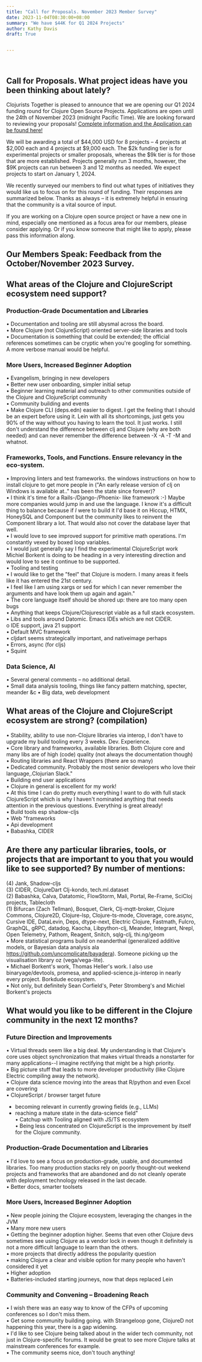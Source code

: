```yaml
---
title: "Call for Proposals. November 2023 Member Survey"
date: 2023-11-04T08:30:00+08:00
summary: "We have $44K for Q1 2024 Projects"
author: Kathy Davis
draft: True


---  
```

<br>

## Call for Proposals. What project ideas have you been thinking about lately?
Clojurists Together is pleased to announce that we are opening our Q1 2024 funding round for Clojure Open Source Projects. Applications are open until the 24th of November 2023 (midnight Pacific Time). We are looking forward to reviewing your proposals! [Complete information and the Application can be found here!](https://clojuriststogether.org/open-source/)

We will be awarding a total of $44,000 USD for 8 projects – 4 projects at $2,000 each and 4 projects at $9,000 each. The $2k funding tier is for experimental projects or smaller proposals, whereas the $9k tier is for those that are more established. Projects generally run 3 months, however, the $9K projects can run between 3 and 12 months as needed. We expect projects to start on January 1, 2024.  

We recently surveyed our members to find out what types of initiatives they would like us to focus on for this round of funding. Their responses are summarized below.  Thanks as always – it is extremely helpful in ensuring that the community is a vital source of input.  

If you are working on a Clojure open source project or have a new one in mind, especially one mentioned as a focus area for our members, please consider applying. Or if you know someone that might like to apply, please pass this information along.  

## Our Members Speak: Feedback from the October/November 2023 Survey.  


## What areas of the Clojure and ClojureScript ecosystem need support?
### Production-Grade Documentation and Libraries
•	Documentation and tooling are still abysmal across the board.  
•	More Clojure (not ClojureScript) oriented server-side libraries and tools  
•	Documentation is something that could be extended; the official references sometimes can be cryptic when you're googling for something. A more verbose manual would be helpful.  

### More Users, Increased Beginner Adoption  
•	Evangelism, bringing in new developers  
•	Better new user onboarding, simpler initial setup  
•	Beginner learning material and outreach to other communities outside of the Clojure and ClojureScript community  
•	Community building and events  
•	Make Clojure CLI (deps.edn) easier to digest. I get the feeling that I should be an expert before using it. Lein with all its shortcomings, just gets you 90% of the way without you having to learn the tool. It just works. I still don't understand the difference between clj and Clojure (why are both needed) and can never remember the difference between -X -A -T -M and whatnot.  

### Frameworks, Tools, and Functions. Ensure relevancy in the eco-system.
•	Improving linters and test frameworks. the windows instructions on how to install clojure to get more people in ("An early release version of clj on Windows is available at.." has been the state since forever)?  
•	I think it's time for a Rails-/Django-/Phoenix- like framework :-) Maybe more companies would jump in and use the language. I know it's a difficult thing to balance because if *I* were to build it I'd base it on Hiccup, HTMX, HoneySQL and Component but the community likes to reinvent the Component library a lot. That would also not cover the database layer that well.  
•	I would love to see improved support for primitive math operations. I'm constantly vexed by boxed loop variables.  
•	I would just generally say I find the experimental ClojureScript work Michiel Borkent is doing to be heading in a very interesting direction and would love to see it continue to be supported.  
•	Tooling and testing  
•	I would like to get the "feel" that Clojure is modern. I many areas it feels like it has entered the 21st century.  
•	I feel like I am using xargs or sed for which I can never remember the arguments and have look them up again and again."  
•	The core language itself should be shored up: there are too many open bugs  
•	Anything that keeps Clojure/Clojurescript viable as a full stack ecosystem.  
•	Libs and tools around Datomic. Emacs IDEs which are not CIDER.  
o	IDE support, java 21 support  
•	Default MVC framework  
•	cljdart seems strategically important, and nativeimage perhaps  
•	Errors, async (for cljs)  
•	Squint   

### Data Science, AI  
•	Several general comments – no additional detail.  
•	Small data analysis tooling, things like fancy pattern matching, specter, meander &c
•	Big data, web development  

## What areas of the Clojure and ClojureScript ecosystem are strong? (compilation)  
•	Stability, ability to use non-Clojure libraries via interop, I don't have to upgrade my build tooling every 3 weeks. Dev. Experience.  
•	Core library and frameworks, available libraries.  Both Clojure core and many libs are of high (code) quality (not always the documentation though)  
•	Routing libraries and React Wrappers (there are so many)  
•	Dedicated community. Probably the most senior developers who love their language,.Clojurian Slack."  
•	Building end user applications  
•	Clojure in general is excellent for my work!  
•	At this time I can do pretty much everything I want to do with full stack ClojureScript which is why I haven't nominated anything that needs attention in the previous questions. Everything is great already!  
•	Build tools esp shadow-cljs  
•	Web "frameworks  
•	Api development  
•	Babashka, CIDER   

## Are there any particular libraries, tools, or projects that are important to you that you would like to see supported? By number of mentions:
(4) Jank, Shadow-cljs  
(3) CIDER, ClojureDart Clj-kondo, tech.ml.dataset  
(2) Babashka, Calva, Datatomic, FlowStorm, Mali, Portal, Re-Frame, SciCloj projects, Tablecloth  
(1) Bifurcan (Zach Tellman), Bosquet, Clerk, Clj-mqtt-broker, Clojure Commons, Clojure2D, Clojure-lsp, Clojure-ts-mode, Cloverage, core.async, Cursive IDE, DataLevin, Deps, dtype-next, Electric Clojure, Fastmath, Fulcro, GraphQL, gRPC, datadog, Kaocha, Libpython-clj, Meander, Integrant, Nrepl, Open Telemetry, Pathom, Reagent, Snitch, sqlg-clj, thi.ng/geom  
•	More statistical programs build on neanderthal (generalized additive models, or Bayesian data analysis ala https://github.com/uncomplicate/bayadera). Someone picking up the visualisation library oz (vega/vega-lite).  
•	Michael Borkent's work, Thomas Heller's work. I also use binaryage/devtools, promesa, and applied-science.js-interop in nearly every project. Borkdude ecosystem.   
•	Not only, but definitely Sean Corfield's, Peter Stromberg's and Michiel Borkent's projects  

## What would you like to be different in the Clojure community in the next 12 months?  
### Future Direction and Improvements  
•	Virtual threads seem like a big deal. My understanding is that Clojure's core uses object synchronization that makes virtual threads a nonstarter for many applications--I imagine rectifying that might be a high priority.  
•	Big picture stuff that leads to more developer productivity (like Clojure Electric compiling away the network).   
•	Clojure data science moving into the areas that R/python and even Excel are covering  
•	ClojureScript / browser target future  
-	becoming relevant in currently growing fields (e.g., LLMs)  
-	reaching a mature state in the data-science field"  
•	Catchup with Tooling aligned with JS/TS ecosystem   
•	Being less concentrated on ClojureScript is the improvement by itself for the Clojure community.    

### Production-Grade Documentation and  Libraries  
•	I'd love to see a focus on production-grade, usable, and documented libraries. Too many production stacks rely on poorly thought-out weekend projects and frameworks that are abandoned and do not cleanly operate with deployment technology released in the last decade.  
•	Better docs, smarter toolsets   

### More Users, Increased Beginner Adoption  
•	New people joining the Clojure ecosystem, leveraging the changes in the JVM   
•	Many more new users  
•	Getting the beginner adoption higher. Seems that even other Clojure devs sometimes see using Clojure as a vendor lock in even though it definitely is not a more difficult language to learn than the others.  
•	more projects that directly address the popularity question  
•	making Clojure a clear and visible option for many people who haven't considered it yet  
•	Higher adoption  
•	Batteries-included starting journeys, now that deps replaced Lein   

### Community and Convening – Broadening Reach  
•	I wish there was an easy way to know of the CFPs of upcoming conferences so I don't miss them.  
•	Get some community building going. with Strangeloop gone, ClojureD not happening this year, there is a gap widening.  
•	I'd like to see Clojure being talked about in the wider tech community, not just in Clojure-specific forums.  It would be great to see more Clojure talks at mainstream conferences for example.  
•	The community seems nice, don't touch anything!  




